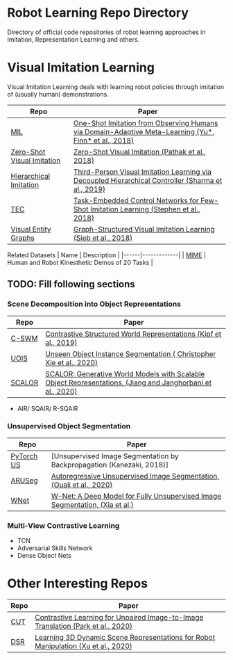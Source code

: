 # Robot Learning Repo Directory
Directory of official code repositories of robot learning approaches in Imitation, Representation Learning and others.

# Visual Imitation Learning 

Visual Imitation Learning deals with learning robot policies through imitation of (usually human) demonstrations.

| Repo | Paper |
|------|-------|
| [MIL](https://github.com/tianheyu927/mil) | [One-Shot Imitation from Observing Humans via Domain-Adaptive Meta-Learning (Yu*, Finn* et al., 2018)](https://arxiv.org/abs/1802.01557) |
| [Zero-Shot Visual Imitation](https://github.com/pathak22/zeroshot-imitation) | [Zero-Shot Visual Imitation (Pathak et al., 2018)](https://pathak22.github.io/zeroshot-imitation)|
| [Hierarchical Imitation](https://github.com/pathak22/hierarchical-imitation/) | [Third-Person Visual Imitation Learning via Decoupled Hierarchical Controller (Sharma et al., 2019)](https://pathak22.github.io/hierarchical-imitation/) |
| [TEC](https://github.com/stepjam/TecNets) | [Task-Embedded Control Networks for Few-Shot Imitation Learning (Stephen et al., 2018)](https://arxiv.org/abs/1810.03237) |
| [Visual Entity Graphs](https://github.com/msieb1/visual-entity-graphs/tree/master/code) | [Graph-Structured Visual Imitation Learning (Sieb et al., 2018)](https://msieb1.github.io/visual-entity-graphs/) |

Related Datasets 
| Name | Description |
|------|-------------|
| [MIME](https://www.dropbox.com/sh/hwgdkzbu488gwy4/AABPjRj_ZpNYn5WjbnkdoDKQa?dl=0&preview=README.txt) | Human and Robot Kinesthetic Demos of 20 Tasks |

## TODO: Fill following sections

### Scene Decomposition into Object Representations

| Repo | Paper |
|------|-------|
| [C-SWM](https://github.com/tkipf/c-swm) | [Contrastive Structured World Representations (Kipf et al., 2019)](https://www.google.com/url?sa=t&rct=j&q=&esrc=s&source=web&cd=&cad=rja&uact=8&ved=2ahUKEwjis4L7kfbxAhWf_7sIHeq-BwcQFjABegQICBAD&url=https%3A%2F%2Farxiv.org%2Fabs%2F1911.12247&usg=AOvVaw1-d4lAt-twW0kQPRrF7mlI) |
| [UOIS](https://github.com/chrisdxie/uois) | [Unseen Object Instance Segmentation ( Christopher Xie et al., 2020)](https://arxiv.org/abs/2007.08073) |
| [SCALOR](https://github.com/JindongJiang/SCALOR) | [SCALOR: Generative World Models with Scalable Object Representations,  (Jiang and Janghorbani et al., 2020)](https://arxiv.org/abs/1910.02384) |

- AIR/ SQAIR/ R-SQAIR

### Unsupervised Object Segmentation

| Repo | Paper |
|------|-------|
| [PyTorch US](https://github.com/kanezaki/pytorch-unsupervised-segmentation) | [Unsupervised Image Segmentation by Backpropagation (Kanezaki, 2018)] |
| [ARUSeg](https://github.com/Max-Manning/autoregunsupseg) | [Autoregressive Unsupervised Image Segmentation, (Ouali et al., 2020)](https://arxiv.org/pdf/2007.08247v1.pdf)|
| [WNet](https://github.com/Andrew-booler/W-Net) | [W-Net: A Deep Model for Fully Unsupervised Image Segmentation, (Xia et al.)](https://arxiv.org/pdf/1711.08506v1.pdf) |

### Multi-View Contrastive Learning 

- TCN
- Adversarial Skills Network
- Dense Object Nets

# Other Interesting Repos

| Repo | Paper |
|------|-------|
| [CUT](https://github.com/taesungp/contrastive-unpaired-translation) | [Contrastive Learning for Unpaired Image-to-Image Translation (Park et al., 2020)](http://taesung.me/ContrastiveUnpairedTranslation/) |
| [DSR](https://github.com/columbia-ai-robotics/dsr) | [Learning 3D Dynamic Scene Representations for Robot Manipulation (Xu et al., 2020)](https://dsr-net.cs.columbia.edu/) |
